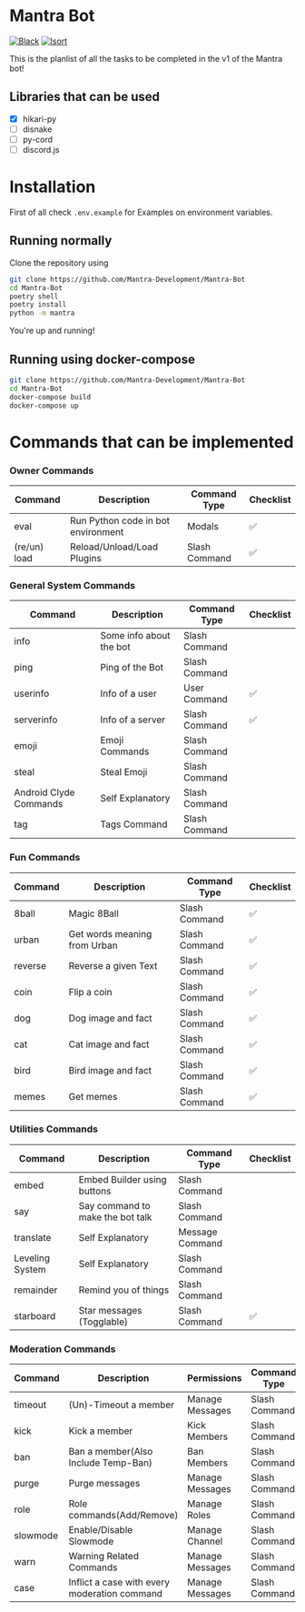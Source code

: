 # Mantra Bot

[![Black](https://github.com/Mantra-Development/Mantra-Bot/actions/workflows/black.yml/badge.svg)](https://github.com/Mantra-Development/Mantra-Bot/actions/workflows/black.yml)
[![Isort](https://github.com/Mantra-Development/Mantra-Bot/actions/workflows/isort.yml/badge.svg)](https://github.com/Mantra-Development/Mantra-Bot/actions/workflows/isort.yml)

This is the planlist of all the tasks to be completed in the v1 of the Mantra bot!

## Libraries that can be used

- [x] hikari-py
- [ ] disnake
- [ ] py-cord
- [ ] discord.js

# Installation

First of all check `.env.example` for Examples on environment variables.

## Running normally

Clone the repository using

```bash
git clone https://github.com/Mantra-Development/Mantra-Bot
cd Mantra-Bot
poetry shell
poetry install
python -m mantra
```

You're up and running!

## Running using docker-compose

```bash
git clone https://github.com/Mantra-Development/Mantra-Bot
cd Mantra-Bot
docker-compose build
docker-compose up
```

# Commands that can be implemented

### Owner Commands

| Command      | Description                        | Command Type  | Checklist |
| ------------ | ---------------------------------- | ------------- | --------- |
| eval         | Run Python code in bot environment | Modals        | ✅        |
| (re/un) load | Reload/Unload/Load Plugins         | Slash Command | ✅        |

### General System Commands

| Command                | Description             | Command Type  | Checklist |
| ---------------------- | ----------------------- | ------------- | --------- |
| info                   | Some info about the bot | Slash Command |           |
| ping                   | Ping of the Bot         | Slash Command |           |
| userinfo               | Info of a user          | User Command  | ✅        |
| serverinfo             | Info of a server        | Slash Command | ✅        |
| emoji                  | Emoji Commands          | Slash Command |           |
| steal                  | Steal Emoji             | Slash Command |           |
| Android Clyde Commands | Self Explanatory        | Slash Command |           |
| tag                    | Tags Command            | Slash Command |           |

### Fun Commands

| Command | Description                  | Command Type  | Checklist |
| ------- | ---------------------------- | ------------- | --------- |
| 8ball   | Magic 8Ball                  | Slash Command | ✅        |
| urban   | Get words meaning from Urban | Slash Command | ✅        |
| reverse | Reverse a given Text         | Slash Command | ✅        |
| coin    | Flip a coin                  | Slash Command | ✅        |
| dog     | Dog image and fact           | Slash Command | ✅        |
| cat     | Cat image and fact           | Slash Command | ✅        |
| bird    | Bird image and fact          | Slash Command | ✅        |
| memes   | Get memes                    | Slash Command | ✅        |

### Utilities Commands

| Command         | Description                      | Command Type    | Checklist |
| --------------- | -------------------------------- | --------------- | --------- |
| embed           | Embed Builder using buttons      | Slash Command   |           |
| say             | Say command to make the bot talk | Slash Command   |           |
| translate       | Self Explanatory                 | Message Command |           |
| Leveling System | Self Explanatory                 | Slash Command   |           |
| remainder       | Remind you of things             | Slash Command   |           |
| starboard       | Star messages (Togglable)        | Slash Command   | ✅        |

### Moderation Commands

| Command  | Description                                  | Permissions     | Command Type  | Checklist |
| -------- | -------------------------------------------- | --------------- | ------------- | --------- |
| timeout  | (Un)-Timeout a member                        | Manage Messages | Slash Command |           |
| kick     | Kick a member                                | Kick Members    | Slash Command |           |
| ban      | Ban a member(Also Include Temp-Ban)          | Ban Members     | Slash Command |           |
| purge    | Purge messages                               | Manage Messages | Slash Command |           |
| role     | Role commands(Add/Remove)                    | Manage Roles    | Slash Command |           |
| slowmode | Enable/Disable Slowmode                      | Manage Channel  | Slash Command |           |
| warn     | Warning Related Commands                     | Manage Messages | Slash Command |           |
| case     | Inflict a case with every moderation command | Manage Messages | Slash Command |           |
